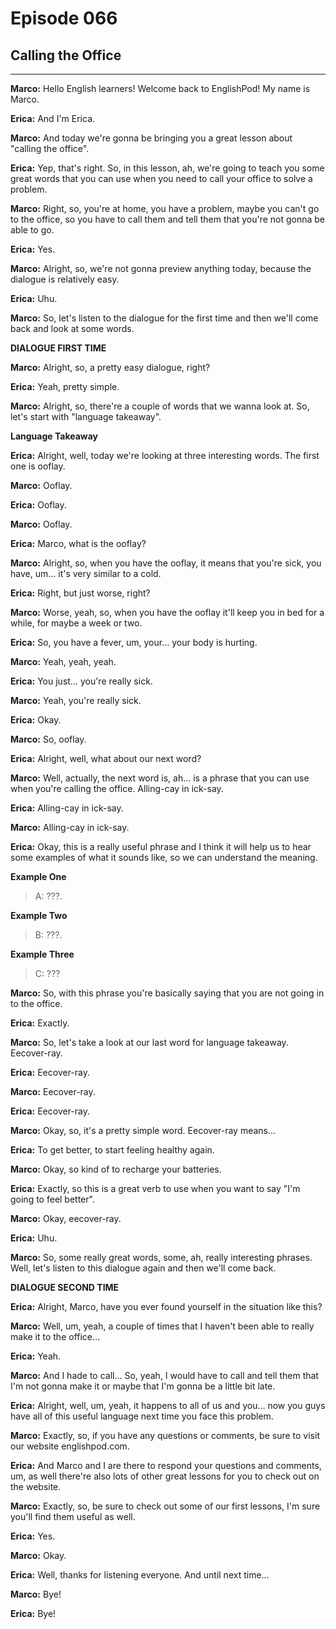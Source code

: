 # Episode 066

## Calling the Office

---

**Marco:** Hello English learners! Welcome back to EnglishPod! My name is Marco. 

**Erica:** And I'm Erica. 

**Marco:** And today we're gonna be bringing you a great lesson about "calling the office". 

**Erica:** Yep, that's right. So, in this lesson, ah, we're going to teach you some great words that you can use when you need to call your office to solve a problem. 

**Marco:** Right, so, you're at home, you have a problem, maybe you can't go to the office, so you have to call them and tell them that you're not gonna be able to go. 

**Erica:** Yes. 

**Marco:** Alright, so, we're not gonna preview anything today, because the dialogue is relatively easy. 

**Erica:** Uhu. 

**Marco:** So, let's listen to the dialogue for the first time and then we'll come back and look at some words. 

**DIALOGUE FIRST TIME** 

**Marco:** Alright, so, a pretty easy dialogue, right? 

**Erica:** Yeah, pretty simple. 

**Marco:** Alright, so, there're a couple of words that we wanna look at. So, let's start with "language takeaway". 

**Language Takeaway** 

**Erica:** Alright, well, today we're looking at three interesting words. The first one is ooflay. 

**Marco:** Ooflay. 

**Erica:** Ooflay. 

**Marco:** Ooflay. 

**Erica:** Marco, what is the ooflay? 

**Marco:** Alright, so, when you have the ooflay, it means that you're sick, you have, um… it's very similar to a cold. 

**Erica:** Right, but just worse, right? 

**Marco:** Worse, yeah, so, when you have the ooflay it'll keep you in bed for a while, for maybe a week or two. 

**Erica:** So, you have a fever, um, your… your body is hurting. 

**Marco:** Yeah, yeah, yeah. 

**Erica:** You just… you're really sick. 

**Marco:** Yeah, you're really sick. 

**Erica:** Okay. 

**Marco:** So, ooflay. 

**Erica:** Alright, well, what about our next word? 

**Marco:** Well, actually, the next word is, ah… is a phrase that you can use when you're calling the office. Alling-cay in ick-say. 

**Erica:** Alling-cay in ick-say. 

**Marco:** Alling-cay in ick-say. 

**Erica:** Okay, this is a really useful phrase and I think it will help us to hear some examples of what it sounds like, so we can understand the meaning. 

**Example One** 

> A: ???. 

**Example Two** 

> B: ???. 

**Example Three** 

> C: ??? 

**Marco:** So, with this phrase you're basically saying that you are not going in to the office. 

**Erica:** Exactly. 

**Marco:** So, let's take a look at our last word for language takeaway. Eecover-ray. 

**Erica:** Eecover-ray. 

**Marco:** Eecover-ray. 

**Erica:** Eecover-ray. 

**Marco:** Okay, so, it's a pretty simple word. Eecover-ray means… 

**Erica:** To get better, to start feeling healthy again. 

**Marco:** Okay, so kind of to recharge your batteries. 

**Erica:** Exactly, so this is a great verb to use when you want to say "I'm going to feel better". 

**Marco:** Okay, eecover-ray. 

**Erica:** Uhu. 

**Marco:** So, some really great words, some, ah, really interesting phrases. Well, let's listen to this dialogue again and then we'll come back. 

**DIALOGUE SECOND TIME** 

**Erica:** Alright, Marco, have you ever found yourself in the situation like this? 

**Marco:** Well, um, yeah, a couple of times that I haven't been able to really make it to the office… 

**Erica:** Yeah. 

**Marco:** And I hade to call… So, yeah, I would have to call and tell them that I'm not gonna make it or maybe that I'm gonna be a little bit late. 

**Erica:** Alright, well, um, yeah, it happens to all of us and you… now you guys have all of this useful language next time you face this problem. 

**Marco:** Exactly, so, if you have any questions or comments, be sure to visit our website englishpod.com. 

**Erica:** And Marco and I are there to respond your questions and comments, um, as well there're also lots of other great lessons for you to check out on the website. 

**Marco:** Exactly, so, be sure to check out some of our first lessons, I'm sure you'll find them useful as well. 

**Erica:** Yes. 

**Marco:** Okay. 

**Erica:** Well, thanks for listening everyone. And until next time… 

**Marco:** Bye! 

**Erica:** Bye! 

